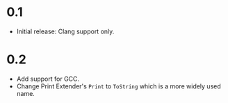 # 0.1

* Initial release: Clang support only.

# 0.2

* Add support for GCC.
* Change Print Extender's `Print` to `ToString` which is a more widely used name.